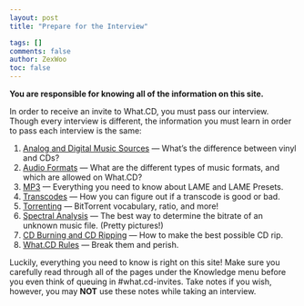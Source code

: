 ```yaml
---
layout: post
title: "Prepare for the Interview"

tags: []
comments: false
author: ZexWoo
toc: false
---
```


**You are responsible for knowing all of the information on this site.**

In order to receive an invite to What.CD, you must pass our interview. Though every interview is different, the information you must learn in order to pass each interview is the same:

1. [Analog and Digital Music Sources](/WCDInterview/sources-en.md/) — What’s the difference between vinyl and CDs?
2. [Audio Formats](/WCDInterview/formats-en.md/) — What are the different types of music formats, and which are allowed on What.CD?
3. [MP3](/WCDInterview/mp3-en.md/) — Everything you need to know about LAME and LAME Presets.
4. [Transcodes](/WCDInterview/transcodes-en.md/) — How you can figure out if a transcode is good or bad.
5. [Torrenting](/WCDInterview/torrenting-en.md/) — BitTorrent vocabulary, ratio, and more!
6. [Spectral Analysis](/WCDInterview/spectral-en.md/) — The best way to determine the bitrate of an unknown music file. (Pretty pictures!)
7. [CD Burning and CD Ripping](/WCDInterview/ripping-en.md/) — How to make the best possible CD rip.
8. [What.CD Rules](/WCDInterview/rules-en.md/) — Break them and perish.

Luckily, everything you need to know is right on this site! Make sure you carefully read through all of the pages under the Knowledge menu before you even think of queuing in #what.cd-invites. Take notes if you wish, however, you may **NOT** use these notes while taking an interview.